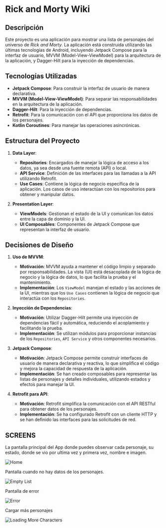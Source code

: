 # Rick and Morty Wiki

## Descripción

Este proyecto es una aplicación para mostrar una lista de personajes del universo de *Rick and Morty*. La aplicación está construida utilizando las últimas tecnologías de Android, incluyendo Jetpack Compose para la interfaz de usuario, MVVM (Model-View-ViewModel) para la arquitectura de la aplicación, y Dagger-Hilt para la inyección de dependencias.

## Tecnologías Utilizadas

- **Jetpack Compose**: Para construir la interfaz de usuario de manera declarativa.
- **MVVM (Model-View-ViewModel)**: Para separar las responsabilidades en la arquitectura de la aplicación.
- **Dagger-Hilt**: Para la inyección de dependencias.
- **Retrofit**: Para la comunicación con el API que proporciona los datos de los personajes.
- **Kotlin Coroutines**: Para manejar las operaciones asincrónicas.

## Estructura del Proyecto

1. **Data Layer**:
    - **Repositories**: Encargados de manejar la lógica de acceso a los datos, ya sea desde una fuente remota (API) o local.
    - **API Service**: Definición de las interfaces para las llamadas a la API utilizando Retrofit.
    - **Use Cases**: Contiene la lógica de negocio específica de la aplicación. Los casos de uso interactúan con los repositorios para obtener y manipular datos.

2. **Presentation Layer**:
    - **ViewModels**: Gestionan el estado de la UI y comunican los datos entre la capa de dominio y la UI.
    - **UI Composables**: Componentes de Jetpack Compose que representan la interfaz de usuario.

## Decisiones de Diseño

1. **Uso de MVVM**:
    - **Motivación**: MVVM ayuda a mantener el código limpio y separado por responsabilidades. La vista (UI) está desacoplada de la lógica de negocio y la lógica de datos, lo que facilita la prueba y el mantenimiento.
    - **Implementación**: Los `ViewModel` manejan el estado y las acciones de la UI, mientras que los `Use Cases` contienen la lógica de negocio que interactúa con los `Repositories`.

2. **Inyección de Dependencias**:
    - **Motivación**: Utilizar Dagger-Hilt permite una inyección de dependencias fácil y automática, reduciendo el acoplamiento y facilitando la prueba.
    - **Implementación**: Se utilizan módulos para proporcionar instancias de los `Repositories`, `API Service` y otros componentes necesarios.

3. **Jetpack Compose**:
    - **Motivación**: Jetpack Compose permite construir interfaces de usuario de manera declarativa y reactiva, lo que simplifica el código y mejora la capacidad de respuesta de la aplicación.
    - **Implementación**: Se han creado composables para representar las listas de personajes y detalles individuales, utilizando estados y efectos para manejar la UI.

4. **Retrofit para API**:
    - **Motivación**: Retrofit simplifica la comunicación con el API RESTful para obtener datos de los personajes.
    - **Implementación**: Se ha configurado Retrofit con un cliente HTTP y se han definido las interfaces para las solicitudes de red.

## SCREENS

La pantalla principal del App donde puedes observar cada personaje, su estado, donde se vio por ultima vez y primera vez, nombre e imagen.

![Home](./screen/home.png)

Pantalla cuando no hay datos de los personajes.

![Empty List](./screen/empty_list.png)

Pantalla de error

![Error](./screen/error_screen.png)

Cargar más personajes


![Loading More Characters](./screen/loading_more_characters.png)